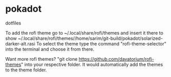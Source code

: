 # pokadot
dotfiles

To add the rofi theme go to ~/.local/share/rofi/themes and insert it there to show ~/.local/share/rofi/themes//home/sarim/git-build/pokadot/solarized-darker-alt.rasi
To select the theme type the command "rofi-theme-selector" into the terminal and choose it from there.

Want more rofi themes? "git clone https://github.com/davatorium/rofi-themes" into your respective folder. It would automatically add the themes to the theme folder.
